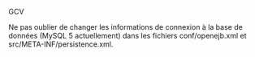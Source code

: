 GCV

Ne pas oublier de changer les informations de connexion à la base de données (MySQL 5 actuellement) dans 
les fichiers conf/openejb.xml et src/META-INF/persistence.xml.